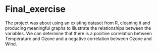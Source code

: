 # Final_exercise
The project was about using an existing dataset from R, cleaning it and producing meaningful graphs to illustrate the relationships between the variables.
We can determine that there is a positive correlation between Temperature and Ozone and a negative correlation between Ozone and Wind.
